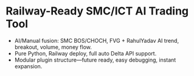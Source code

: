 # Railway-Ready SMC/ICT AI Trading Tool

- AI/Manual fusion: SMC BOS/CHOCH, FVG + RahulYadav AI trend, breakout, volume, money flow.
- Pure Python, Railway deploy, full auto Delta API support.
- Modular plugin structure—future ready, easy debugging, instant expansion.
